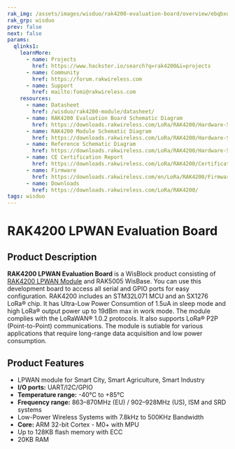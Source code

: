 ```yaml
---
rak_img: /assets/images/wisduo/rak4200-evaluation-board/overview/ebqbxdsu3iazrm9y4jp3.png
rak_grp: wisduo
prev: false
next: false
params:
  qlinks1:
    learnMore:
      - name: Projects
        href: https://www.hackster.io/search?q=rak4200&i=projects
      - name: Community
        href: https://forum.rakwireless.com
      - name: Support
        href: mailto:fomi@rakwireless.com
    resources:
      - name: Datasheet
        href: /wisduo/rak4200-module/datasheet/
      - name: RAK4200 Evaluation Board Schematic Diagram
        href: https://downloads.rakwireless.com/LoRa/RAK4200/Hardware-Specification/RAK4200_EVB_Schematic.pdf
      - name: RAK4200 Module Schematic Diagram
        href: https://downloads.rakwireless.com/LoRa/RAK4200/Hardware-Specification/RAK4200_Schematic.pdf
      - name: Reference Schematic Diagram
        href: https://downloads.rakwireless.com/LoRa/RAK4200/Hardware-Specification/RAK4200_Ref_Circuit.pdf
      - name: CE Certification Report
        href: https://downloads.rakwireless.com/LoRa/RAK4200/Certification-Report/
      - name: Firmware
        href: https://downloads.rakwireless.com/en/LoRa/RAK4200/Firmware/
      - name: Downloads
        href: https://downloads.rakwireless.com/LoRa/RAK4200/
tags: wisduo
---
```

# RAK4200 LPWAN Evaluation Board

<rk-img
  src="/assets/images/wisduo/rak4200-evaluation-board/overview/ebqbxdsu3iazrm9y4jp3.png"
  width="50%"
  figure-number="1"
  caption="RAK4200 LPWAN Evaluation Board"
/>

## Product Description

**RAK4200 LPWAN Evaluation Board** is a WisBlock product consisting of [RAK4200 LPWAN Module](https://store.rakwireless.com/products/rak4200-lora-module) and RAK5005 WisBase. You can use this development board to access all serial and GPIO ports for easy configuration. RAK4200 includes an STM32L071 MCU and an SX1276 LoRa® chip. It has Ultra-Low Power Consumtion of 1.5uA in sleep mode and high LoRa® output power up to 19dBm max in work mode. The module complies with the LoRaWAN® 1.0.2 protocols. It also supports LoRa® P2P (Point-to-Point) communications. The module is sutiable for various applications that require long-range data acquisition and low power consumption.

<rk-btn
  src="../quickstart/"
  label="Set up Your RAK4200 LPWAN Evaluation Board"
/>

<rk-quick-links :params="$page.frontmatter.params.qlinks1" />

## Product Features

- LPWAN module for Smart City, Smart Agriculture, Smart Industry
- **I/O ports:** UART/I2C/GPIO
- **Temperature range:** -40°C to +85°C
- **Frequency range:** 863–870MHz (EU) / 902–928MHz (US), ISM and SRD systems
- Low-Power Wireless Systems with 7.8kHz to 500KHz Bandwidth
- **Core:** ARM 32-bit Cortex - M0+ with MPU
- Up to 128KB flash memory with ECC
- 20KB RAM

<rk-btn
  src="https://store.rakwireless.com/products/rak4200-evaluation-board"
  label="Buy a RAK4200 LPWAN Evaluation Board"
  _blank
/>